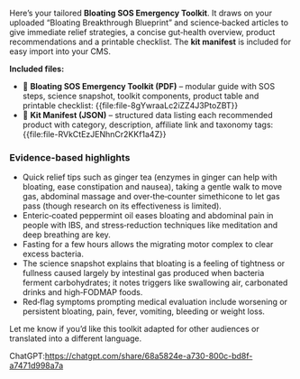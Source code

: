 Here’s your tailored **Bloating SOS Emergency Toolkit**.  It draws on your uploaded “Bloating Breakthrough Blueprint” and science‑backed articles to give immediate relief strategies, a concise gut‑health overview, product recommendations and a printable checklist.  The **kit manifest** is included for easy import into your CMS.

**Included files:**

* 📄 **Bloating SOS Emergency Toolkit (PDF)** – modular guide with SOS steps, science snapshot, toolkit components, product table and printable checklist: {{file\:file-8gYwraaLc2iZZ4J3PtoZBT}}
* 🧾 **Kit Manifest (JSON)** – structured data listing each recommended product with category, description, affiliate link and taxonomy tags: {{file\:file-RVkCtEzJENhnCr2KKf1a4Z}}

### Evidence-based highlights

* Quick relief tips such as ginger tea (enzymes in ginger can help with bloating, ease constipation and nausea), taking a gentle walk to move gas, abdominal massage and over‑the‑counter simethicone to let gas pass (though research on its effectiveness is limited).
* Enteric‑coated peppermint oil eases bloating and abdominal pain in people with IBS, and stress‑reduction techniques like meditation and deep breathing are key.
* Fasting for a few hours allows the migrating motor complex to clear excess bacteria.
* The science snapshot explains that bloating is a feeling of tightness or fullness caused largely by intestinal gas produced when bacteria ferment carbohydrates; it notes triggers like swallowing air, carbonated drinks and high‑FODMAP foods.
* Red‑flag symptoms prompting medical evaluation include worsening or persistent bloating, pain, fever, vomiting, bleeding or weight loss.

Let me know if you’d like this toolkit adapted for other audiences or translated into a different language.


ChatGPT:https://chatgpt.com/share/68a5824e-a730-800c-bd8f-a7471d998a7a
